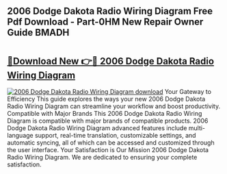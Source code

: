 ## 2006 Dodge Dakota Radio Wiring Diagram Free Pdf Download - Part-0HM New Repair Owner Guide BMADH

# <h2><a href="http://dfhn7i.blite.top/?on=2006+Dodge+Dakota+Radio+Wiring+Diagram">🔗Download New 👉🔴 2006 Dodge Dakota Radio Wiring Diagram</a></h2>

[![2006 Dodge Dakota Radio Wiring Diagram download](https://i.imgur.com/lujVjoI.png)](http://dfhn7i.blite.top/?on=2006+Dodge+Dakota+Radio+Wiring+Diagram)
Your Gateway to Efficiency This guide explores the ways your new 2006 Dodge Dakota Radio Wiring Diagram can streamline your workflow and boost productivity. Compatible with Major Brands This 2006 Dodge Dakota Radio Wiring Diagram is compatible with major brands of compatible products. 2006 Dodge Dakota Radio Wiring Diagram advanced features include multi-language support, real-time translation, customizable settings, and automatic syncing, all of which can be accessed and customized through the user interface. Your Satisfaction is Our Mission 2006 Dodge Dakota Radio Wiring Diagram. We are dedicated to ensuring your complete satisfaction.
